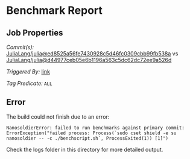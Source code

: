 # Benchmark Report

## Job Properties

*Commit(s):* [JuliaLang/julia@ed8525a56fe7430928c5d46fc0309cbb99fb538a](https://github.com/JuliaLang/julia/commit/ed8525a56fe7430928c5d46fc0309cbb99fb538a) vs [JuliaLang/julia@d44977ceb05e6b1196a563c5dc62dc72ee9a526d](https://github.com/JuliaLang/julia/commit/d44977ceb05e6b1196a563c5dc62dc72ee9a526d)

*Triggered By:* [link](https://github.com/JuliaLang/julia/pull/19449#issuecomment-269786669)

*Tag Predicate:* `ALL`

## Error

The build could not finish due to an error:

```
NanosoldierError: failed to run benchmarks against primary commit: ErrorException("failed process: Process(`sudo cset shield -e su nanosoldier -- -c ./benchscript.sh`, ProcessExited(1)) [1]")
```

Check the logs folder in this directory for more detailed output.

